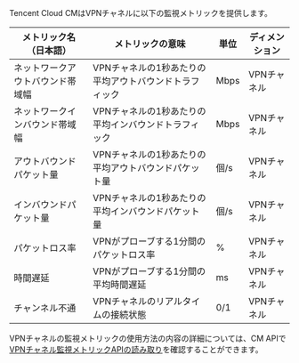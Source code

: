 Tencent Cloud CMはVPNチャネルに以下の監視メトリックを提供します。

| メトリック名（日本語） | メトリックの意味         | 単位   | ディメンション    |
| ----- | ------------ | ---- | ----- |
| ネットワークアウトバウンド帯域幅 | VPNチャネルの1秒あたりの平均アウトバウンドトラフィック  | Mbps | VPNチャネル |
| ネットワークインバウンド帯域幅 | VPNチャネルの1秒あたりの平均インバウンドトラフィック  | Mbps | VPNチャネル |
| アウトバウンドパケット量 | VPNチャネルの1秒あたりの平均アウトバウンドパケット量  | 個/s | VPNチャネル|
| インバウンドパケット量   | VPNチャネルの1秒あたりの平均インバウンドパケット量  | 個/s  | VPNチャネル|
| パケットロス率   | VPNがプローブする1分間のパケットロス率 | %    |VPNチャネル|
| 時間遅延    | VPNがプローブする1分間の平均時間遅延 | ms   |VPNチャネル|
| チャンネル不通  | VPNチャネルのリアルタイムの接続状態   | 0/1  |VPNチャネル|

VPNチャネルの監視メトリックの使用方法の内容の詳細については、CM APIで[VPNチャネル監視メトリックAPIの読み取り](https://cloud.tencent.com/document/api/248/10989)を確認することができます。

